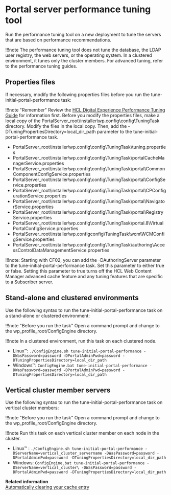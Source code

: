 # Portal server performance tuning tool

Run the performance tuning tool on a new deployment to tune the servers that are based on performance recommendations.

!!!note
    The performance tuning tool does not tune the database, the LDAP user registry, the web servers, or the operating system. In a clustered environment, it tunes only the cluster members. For advanced tuning, refer to the performance tuning guides.

## Properties files

If necessary, modify the following properties files before you run the tune-initial-portal-performance task:

!!!note "Remember"
    Review the [HCL Digital Experience Performance Tuning Guide](https://support.hcltechsw.com/csm?id=kb_article&sysparm_article=KB0074411) for information first. Before you modify the properties files, make a local copy of the PortalServer_root\installer\wp.config\config\TuningTask directory. Modify the files in the local copy. Then, add the -DTuningPropertiesDirectory=local_dir_path parameter to the tune-initial-portal-performance task.

-   PortalServer_root\installer\wp.config\config\TuningTask\tuning.properties
-   PortalServer_root\installer\wp.config\config\TuningTask\portalCacheManagerService.properties
-   PortalServer_root\installer\wp.config\config\TuningTask\portal\CommonComponentConfigService.properties
-   PortalServer_root\installer\wp.config\config\TuningTask\portal\ConfigService.properties
-   PortalServer_root\installer\wp.config\config\TuningTask\portal\CPConfigurationService.properties
-   PortalServer_root\installer\wp.config\config\TuningTask\portal\NavigatorService.properties
-   PortalServer_root\installer\wp.config\config\TuningTask\portal\RegistryService.properties
-   PortalServer_root\installer\wp.config\config\TuningTask\portal.8\VirtualPortalConfigService.properties
-   PortalServer_root\installer\wp.configconfig\TuningTask\wcm\WCMConfigService.properties
-   PortalServer_root\installer\wp.config\config\TuningTask\authoring\AccessControlDataManagementService.properties

!!!note:
    Starting with CF02, you can add the -DAuthoringServer parameter to the tune-initial-portal-performance task. Set this parameter to either true or false. Setting this parameter to true turns off the HCL Web Content Manager advanced cache feature and any tuning features that are specific to a Subscriber server.

## Stand-alone and clustered environments

Use the following syntax to run the tune-initial-portal-performance task on a stand-alone or clustered environment:

!!!note "Before you run the task"
    Open a command prompt and change to the wp_profile_root/ConfigEngine directory.

!!!note
    In a clustered environment, run this task on each clustered node.

-   Linux™: `./ConfigEngine.sh tune-initial-portal-performance -DWasPassword=password -DPortalAdminPwd=password -DTuningPropertiesDirectory=local_dir_path`
-   Windows™: `ConfigEngine.bat tune-initial-portal-performance -DWasPassword=password -DPortalAdminPwd=password -DTuningPropertiesDirectory=local_dir_path`

## Vertical cluster member servers

Use the following syntax to run the tune-initial-portal-performance task on vertical cluster members:

!!!note "Before you run the task"
    Open a command prompt and change to the wp_profile_root/ConfigEngine directory.

!!!note
    Run this task on each vertical cluster member on each node in the cluster.

-   Linux™ : `./ConfigEngine.sh tune-initial-portal-performance -DServerName=vertical_cluster_servername -DWasPassword=password -DPortalAdminPwd=password -DTuningPropertiesDirectory=local_dir_path`
-   Windows: `ConfigEngine.bat tune-initial-portal-performance -DServerName=vertical_cluster\ -DWasPassword=password -DPortalAdminPwd=password -DTuningPropertiesDirectory=local_dir_path`

**Related information**  
[Automatically clearing your cache entry](../../../manage_content/pzn/pzn_programming_ref/resource_cache/pzn_auto_cache.md)

